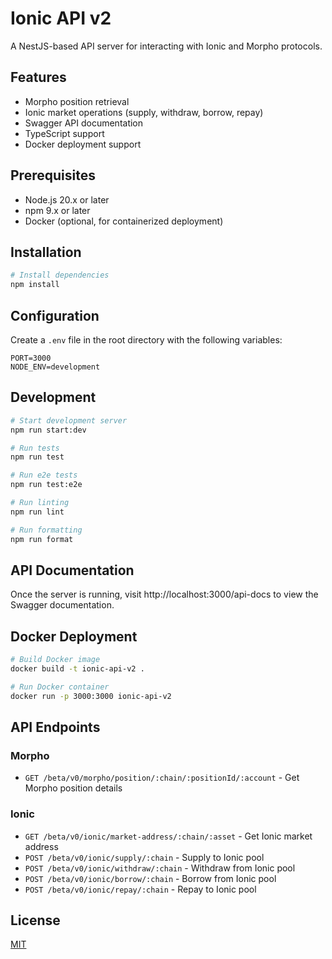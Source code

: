 # Ionic API v2

A NestJS-based API server for interacting with Ionic and Morpho protocols.

## Features

- Morpho position retrieval
- Ionic market operations (supply, withdraw, borrow, repay)
- Swagger API documentation
- TypeScript support
- Docker deployment support

## Prerequisites

- Node.js 20.x or later
- npm 9.x or later
- Docker (optional, for containerized deployment)

## Installation

```bash
# Install dependencies
npm install
```

## Configuration

Create a `.env` file in the root directory with the following variables:

```env
PORT=3000
NODE_ENV=development
```

## Development

```bash
# Start development server
npm run start:dev

# Run tests
npm run test

# Run e2e tests
npm run test:e2e

# Run linting
npm run lint

# Run formatting
npm run format
```

## API Documentation

Once the server is running, visit http://localhost:3000/api-docs to view the Swagger documentation.

## Docker Deployment

```bash
# Build Docker image
docker build -t ionic-api-v2 .

# Run Docker container
docker run -p 3000:3000 ionic-api-v2
```

## API Endpoints

### Morpho

- `GET /beta/v0/morpho/position/:chain/:positionId/:account` - Get Morpho position details

### Ionic

- `GET /beta/v0/ionic/market-address/:chain/:asset` - Get Ionic market address
- `POST /beta/v0/ionic/supply/:chain` - Supply to Ionic pool
- `POST /beta/v0/ionic/withdraw/:chain` - Withdraw from Ionic pool
- `POST /beta/v0/ionic/borrow/:chain` - Borrow from Ionic pool
- `POST /beta/v0/ionic/repay/:chain` - Repay to Ionic pool

## License

[MIT](LICENSE)
